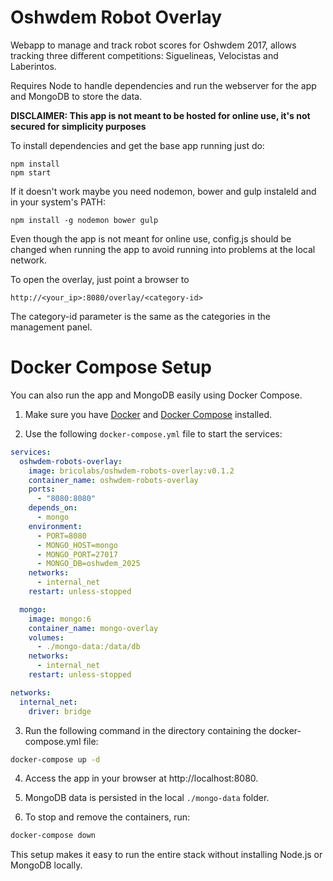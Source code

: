 # Oshwdem Robot Overlay

Webapp to manage and track robot scores for Oshwdem 2017, allows tracking
three different competitions: Siguelineas, Velocistas and Laberintos.

Requires Node to handle dependencies and run the webserver for the app and
MongoDB to store the data.

**DISCLAIMER: This app is not meant to be hosted for online use, it's not
secured for simplicity purposes**

To install dependencies and get the base app running just do:
```
npm install
npm start
```

If it doesn't work maybe you need nodemon, bower and gulp instaleld and in your system's PATH:
```
npm install -g nodemon bower gulp
```
Even though the app is not meant for online use, config.js should be changed
when running the app to avoid running into problems at the local network.

To open the overlay, just point a browser to
```
http://<your_ip>:8080/overlay/<category-id>
```

The category-id parameter is the same as the categories in the management panel.

# Docker Compose Setup

You can also run the app and MongoDB easily using Docker Compose.

1. Make sure you have [Docker](https://docs.docker.com/get-docker/) and [Docker Compose](https://docs.docker.com/compose/install/) installed.

2. Use the following `docker-compose.yml` file to start the services:


```yaml
services:
  oshwdem-robots-overlay:
    image: bricolabs/oshwdem-robots-overlay:v0.1.2
    container_name: oshwdem-robots-overlay
    ports:
      - "8080:8080"
    depends_on:
      - mongo
    environment:
      - PORT=8080
      - MONGO_HOST=mongo
      - MONGO_PORT=27017
      - MONGO_DB=oshwdem_2025
    networks:
      - internal_net
    restart: unless-stopped

  mongo:
    image: mongo:6
    container_name: mongo-overlay
    volumes:
      - ./mongo-data:/data/db
    networks:
      - internal_net
    restart: unless-stopped

networks:
  internal_net:
    driver: bridge
```

3. Run the following command in the directory containing the docker-compose.yml file:
```bash
docker-compose up -d
```

4. Access the app in your browser at http://localhost:8080.

5. MongoDB data is persisted in the local `./mongo-data` folder.

6. To stop and remove the containers, run:
```bash
docker-compose down
```

This setup makes it easy to run the entire stack without installing Node.js or MongoDB locally.